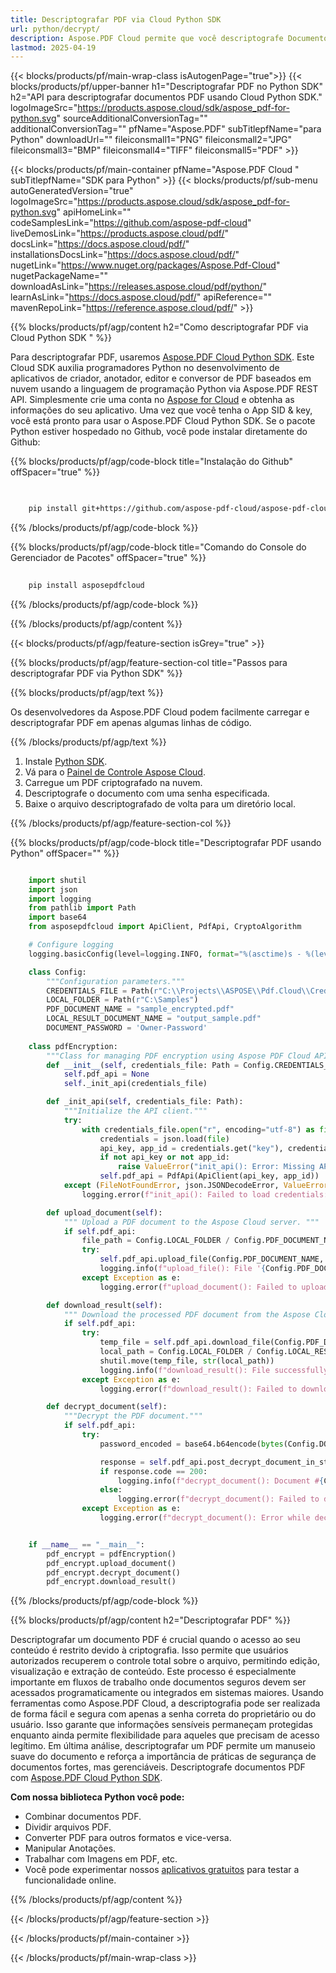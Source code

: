 ```yaml
---
title: Descriptografar PDF via Cloud Python SDK
url: python/decrypt/
description: Aspose.PDF Cloud permite que você descriptografe Documento PDF. Verifique o código-fonte em Python para descriptografar arquivo PDF.
lastmod: 2025-04-19
---
```


{{< blocks/products/pf/main-wrap-class isAutogenPage="true">}}
{{< blocks/products/pf/upper-banner h1="Descriptografar PDF no Python SDK" h2="API para descriptografar documentos PDF usando Cloud Python SDK." logoImageSrc="https://products.aspose.cloud/sdk/aspose_pdf-for-python.svg" sourceAdditionalConversionTag="" additionalConversionTag="" pfName="Aspose.PDF" subTitlepfName="para Python" downloadUrl="" fileiconsmall1="PNG" fileiconsmall2="JPG" fileiconsmall3="BMP" fileiconsmall4="TIFF" fileiconsmall5="PDF" >}}

{{< blocks/products/pf/main-container pfName="Aspose.PDF Cloud " subTitlepfName="SDK para Python" >}}
{{< blocks/products/pf/sub-menu autoGeneratedVersion="true" logoImageSrc="https://products.aspose.cloud/sdk/aspose_pdf-for-python.svg" apiHomeLink="" codeSamplesLink="https://github.com/aspose-pdf-cloud" liveDemosLink="https://products.aspose.cloud/pdf/" docsLink="https://docs.aspose.cloud/pdf/" installationsDocsLink="https://docs.aspose.cloud/pdf/" nugetLink="https://www.nuget.org/packages/Aspose.Pdf-Cloud" nugetPackageName="" downloadAsLink="https://releases.aspose.cloud/pdf/python/" learnAsLink="https://docs.aspose.cloud/pdf/" apiReference="" mavenRepoLink="https://reference.aspose.cloud/pdf/" >}}

{{% blocks/products/pf/agp/content h2="Como descriptografar PDF via Cloud Python SDK " %}}

Para descriptografar PDF, usaremos
[Aspose.PDF Cloud Python SDK](https://products.aspose.cloud/pdf/python/). Este Cloud SDK auxilia programadores Python no desenvolvimento de aplicativos de criador, anotador, editor e conversor de PDF baseados em nuvem usando a linguagem de programação Python via Aspose.PDF REST API. Simplesmente crie uma conta no [Aspose for Cloud](https://dashboard.aspose.cloud/#/apps) e obtenha as informações do seu aplicativo. Uma vez que você tenha o App SID & key, você está pronto para usar o Aspose.PDF Cloud Python SDK. Se o pacote Python estiver hospedado no Github, você pode instalar diretamente do Github:

{{% blocks/products/pf/agp/code-block title="Instalação do Github" offSpacer="true" %}}

```bash

     
    pip install git+https://github.com/aspose-pdf-cloud/aspose-pdf-cloud-python.git


```

{{% /blocks/products/pf/agp/code-block %}}

{{% blocks/products/pf/agp/code-block title="Comando do Console do Gerenciador de Pacotes" offSpacer="true" %}}

```bash
     
    pip install asposepdfcloud

```

{{% /blocks/products/pf/agp/code-block %}}

{{% /blocks/products/pf/agp/content %}}

{{< blocks/products/pf/agp/feature-section isGrey="true" >}}

{{% blocks/products/pf/agp/feature-section-col title="Passos para descriptografar PDF via Python SDK" %}}

{{% blocks/products/pf/agp/text %}}

Os desenvolvedores da Aspose.PDF Cloud podem facilmente carregar e descriptografar PDF em apenas algumas linhas de código.

{{% /blocks/products/pf/agp/text %}}

1. Instale [Python SDK](https://pypi.org/project/asposepdfcloud/).
1. Vá para o [Painel de Controle Aspose Cloud](https://dashboard.aspose.cloud/).
1. Carregue um PDF criptografado na nuvem.
1. Descriptografe o documento com uma senha especificada.
1. Baixe o arquivo descriptografado de volta para um diretório local.

{{% /blocks/products/pf/agp/feature-section-col %}}

{{% blocks/products/pf/agp/code-block title="Descriptografar PDF usando Python" offSpacer="" %}}

```python

    import shutil
    import json
    import logging
    from pathlib import Path
    import base64
    from asposepdfcloud import ApiClient, PdfApi, CryptoAlgorithm

    # Configure logging
    logging.basicConfig(level=logging.INFO, format="%(asctime)s - %(levelname)s - %(message)s")

    class Config:
        """Configuration parameters."""
        CREDENTIALS_FILE = Path(r"C:\\Projects\\ASPOSE\\Pdf.Cloud\\Credentials\\credentials.json")
        LOCAL_FOLDER = Path(r"C:\Samples")
        PDF_DOCUMENT_NAME = "sample_encrypted.pdf"
        LOCAL_RESULT_DOCUMENT_NAME = "output_sample.pdf"
        DOCUMENT_PASSWORD = 'Owner-Password'
        
    class pdfEncryption:
        """Class for managing PDF encryption using Aspose PDF Cloud API."""
        def __init__(self, credentials_file: Path = Config.CREDENTIALS_FILE):
            self.pdf_api = None
            self._init_api(credentials_file)

        def _init_api(self, credentials_file: Path):
            """Initialize the API client."""
            try:
                with credentials_file.open("r", encoding="utf-8") as file:
                    credentials = json.load(file)
                    api_key, app_id = credentials.get("key"), credentials.get("id")
                    if not api_key or not app_id:
                        raise ValueError("init_api(): Error: Missing API keys in the credentials file.")
                    self.pdf_api = PdfApi(ApiClient(api_key, app_id))
            except (FileNotFoundError, json.JSONDecodeError, ValueError) as e:
                logging.error(f"init_api(): Failed to load credentials: {e}")

        def upload_document(self):
            """ Upload a PDF document to the Aspose Cloud server. """
            if self.pdf_api:
                file_path = Config.LOCAL_FOLDER / Config.PDF_DOCUMENT_NAME
                try:
                    self.pdf_api.upload_file(Config.PDF_DOCUMENT_NAME, str(file_path))
                    logging.info(f"upload_file(): File '{Config.PDF_DOCUMENT_NAME}' uploaded successfully.")
                except Exception as e:
                    logging.error(f"upload_document(): Failed to upload file: {e}")

        def download_result(self):
            """ Download the processed PDF document from the Aspose Cloud server. """
            if self.pdf_api:
                try:
                    temp_file = self.pdf_api.download_file(Config.PDF_DOCUMENT_NAME)
                    local_path = Config.LOCAL_FOLDER / Config.LOCAL_RESULT_DOCUMENT_NAME
                    shutil.move(temp_file, str(local_path))
                    logging.info(f"download_result(): File successfully downloaded: {local_path}")
                except Exception as e:
                    logging.error(f"download_result(): Failed to download file: {e}")

        def decrypt_document(self):
            """Decrypt the PDF document."""
            if self.pdf_api:
                try:
                    password_encoded = base64.b64encode(bytes(Config.DOCUMENT_PASSWORD, encoding='utf-8'))

                    response = self.pdf_api.post_decrypt_document_in_storage(Config.PDF_DOCUMENT_NAME, password_encoded)
                    if response.code == 200:
                        logging.info(f"decrypt_document(): Document #{Config.PDF_DOCUMENT_NAME} successfully decrypted.")
                    else:
                        logging.error(f"decrypt_document(): Failed to decrypt document #{Config.PDF_DOCUMENT_NAME}. Response code: {response.code}")
                except Exception as e:
                    logging.error(f"decrypt_document(): Error while decrypted document: {e}")


    if __name__ == "__main__":
        pdf_encrypt = pdfEncryption()
        pdf_encrypt.upload_document()
        pdf_encrypt.decrypt_document()
        pdf_encrypt.download_result()
```

{{% /blocks/products/pf/agp/code-block %}}

{{% blocks/products/pf/agp/content h2="Descriptografar PDF" %}}

Descriptografar um documento PDF é crucial quando o acesso ao seu conteúdo é restrito devido à criptografia. Isso permite que usuários autorizados recuperem o controle total sobre o arquivo, permitindo edição, visualização e extração de conteúdo. Este processo é especialmente importante em fluxos de trabalho onde documentos seguros devem ser acessados programaticamente ou integrados em sistemas maiores. Usando ferramentas como Aspose.PDF Cloud, a descriptografia pode ser realizada de forma fácil e segura com apenas a senha correta do proprietário ou do usuário. Isso garante que informações sensíveis permaneçam protegidas enquanto ainda permite flexibilidade para aqueles que precisam de acesso legítimo.
Em última análise, descriptografar um PDF permite um manuseio suave do documento e reforça a importância de práticas de segurança de documentos fortes, mas gerenciáveis.
Descriptografe documentos PDF com [Aspose.PDF Cloud Python SDK](https://products.aspose.cloud/pdf/python/).

**Com nossa biblioteca Python você pode:**

+ Combinar documentos PDF.
+ Dividir arquivos PDF.
+ Converter PDF para outros formatos e vice-versa.
+ Manipular Anotações.
+ Trabalhar com Imagens em PDF, etc.
+ Você pode experimentar nossos [aplicativos gratuitos](https://products.aspose.app/pdf/family/) para testar a funcionalidade online.

{{% /blocks/products/pf/agp/content %}}

{{< /blocks/products/pf/agp/feature-section >}}

{{< /blocks/products/pf/main-container >}}

{{< /blocks/products/pf/main-wrap-class >}}
